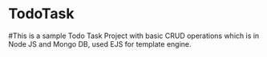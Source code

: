 # TodoTask
#This is a sample Todo Task Project with basic CRUD operations which is in Node JS and Mongo DB, used EJS for template engine.
